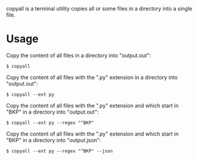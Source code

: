 copyall is a terminal utility copies all or some files in a directory into a single file.

# Usage

Copy the content of all files in a directory into "output.out":

```
$ copyall
```

Copy the content of all files with the ".py" extension in a directory into "output.out":

```
$ copyall --ext py
```

Copy the content of all files with the ".py" extension and which start in "BKP" in a directory into "output.out":

```
$ copyall --ext py --regex "^BKP"
```

Copy the content of all files with the ".py" extension and which start in "BKP" in a directory into "output.json":

```
$ copyall --ext py --regex "^BKP" --json
```
